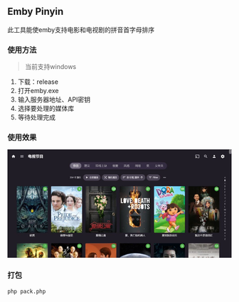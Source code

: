 ## Emby Pinyin

此工具能使emby支持电影和电视剧的拼音首字母排序

### 使用方法
> 当前支持windows

1. 下载：release
2. 打开emby.exe
3. 输入服务器地址、API密钥
4. 选择要处理的媒体库
5. 等待处理完成

### 使用效果
![](https://raw.githubusercontent.com/hisune/images/master/emby_pinyin_1.jpg)

### 打包
```sh
php pack.php
```
